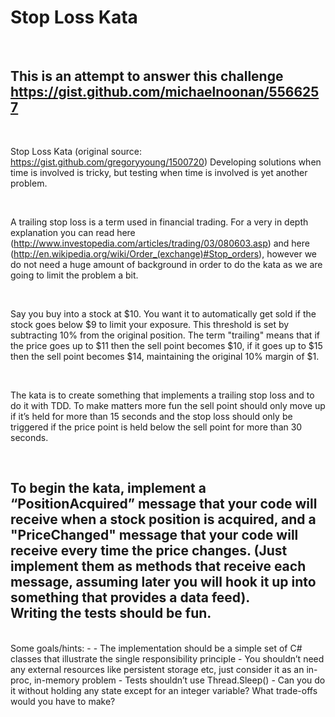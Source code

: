 ﻿Stop Loss Kata
========================
<br>

This is an attempt to answer this challenge https://gist.github.com/michaelnoonan/5566257
-
<br>

Stop Loss Kata (original source: https://gist.github.com/gregoryyoung/1500720)
Developing solutions when time is involved is tricky, but testing when time is involved is yet another problem.

<br>

A trailing stop loss is a term used in financial trading. For a very in depth explanation you can read here (http://www.investopedia.com/articles/trading/03/080603.asp) and here (http://en.wikipedia.org/wiki/Order_(exchange)#Stop_orders), however we do not need a huge amount of background in order to do the kata as we are going to limit the problem a bit.

<br>

Say you buy into a stock at $10. You want it to automatically get sold if the stock goes below $9 to limit your exposure. This threshold is set by subtracting 10% from the original position. The term "trailing" means that if the price goes up to $11 then the sell point becomes $10, if it goes up to $15 then the sell point becomes $14, maintaining the original 10% margin of $1.
 
<br>
 
The kata is to create something that implements a trailing stop loss and to do it with TDD. To make matters more fun the sell point should only move up if it’s held for more than 15 seconds and the stop loss should only be triggered if the price point is held below the sell point for more than 30 seconds.
 
<br>

To begin the kata, implement a “PositionAcquired” message that your code will receive when a stock position is acquired, and a "PriceChanged" message that your code will receive every time the price changes. (Just implement them as methods that receive each message, assuming later you will hook it up into something that provides a data feed).
<br>
Writing the tests should be fun.
-
<br>
Some goals/hints:
-
  - The implementation should be a simple set of C# classes that illustrate the single responsibility principle
  - You shouldn’t need any external resources like persistent storage etc, just consider it as an in-proc, in-memory problem
  - Tests shouldn’t use Thread.Sleep()
  - Can you do it without holding any state except for an integer variable? What trade-offs would you have to make?